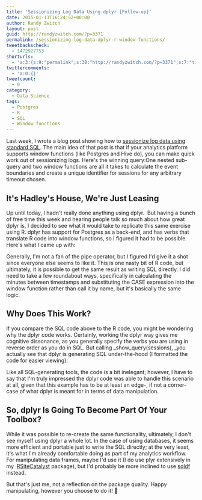 ```yaml
---
title: 'Sessionizing Log Data Using dplyr [Follow-up]'
date: 2015-01-13T16:24:52+00:00
author: Randy Zwitch
layout: post
guid: http://randyzwitch.com/?p=3371
permalink: /sessionizing-log-data-dplyr-r-window-functions/
tweetbackscheck:
  - 1472927753
shorturls:
  - 'a:3:{s:9:"permalink";s:30:"http://randyzwitch.com/?p=3371";s:7:"tinyurl";s:26:"http://tinyurl.com/qcbn6qu";s:4:"isgd";s:19:"http://is.gd/wj40eS";}'
twittercomments:
  - 'a:0:{}'
tweetcount:
  - 0
category:
  - Data Science
tags:
  - Postgres
  - R
  - SQL
  - Window functions
---
```

Last week, I wrote a blog post showing how to <a title="Sessionizing Log Data Using SQL" href="http://randyzwitch.com/sessionizing-log-data-sql/" target="_blank">sessionize log data using standard SQL</a>. The main idea of that post is that if your analytics platform supports window functions (like Postgres and Hive do), you can make quick work out of sessionizing logs. Here's the winning query:One nested sub-query and two window functions are all it takes to calculate the event boundaries and create a unique identifier for sessions for any arbitrary timeout chosen.

## It's Hadley's House, We're Just Leasing

Up until today, I hadn't really done anything using dplyr.  But having a bunch of free time this week and hearing people talk so much about how great dplyr is, I decided to see what it would take to replicate this same exercise using R. dplyr has support for Postgres as a back-end, and has verbs that translate R code into window functions, so I figured it had to be possible. Here's what I came up with:

Generally, I'm not a fan of the pipe operator, but I figured I'd give it a shot since everyone else seems to like it. This is one nasty bit of R code, but ultimately, it is possible to get the same result as writing SQL directly. I did need to take a few roundabout ways, specifically in calculating the minutes between timestamps and substituting the CASE expression into the window function rather than call it by name, but it's basically the same logic.





## Why Does This Work?

If you compare the SQL code above to the R code, you might be wondering why the dplyr code works. Certainly, working the dplyr way gives me cognitive dissonance, as you generally specify the verbs you are using in reverse order as you do in SQL. But calling _show_query(sessions), _you actually see that dplyr is generating SQL under-the-hood (I formatted the code for easier viewing):

Like all SQL-generating tools, the code is a bit inelegant; however, I have to say that I'm truly impressed the dplyr code was able to handle this scenario at all, given that this example has to be at least an edge-, if not a corner-case of what dplyr is meant for in terms of data manipulation.

## So, dplyr Is Going To Become Part Of Your Toolbox?

While it was possible to re-create the same functionality, ultimately, I don't see myself using dplyr a whole lot. In the case of using databases, it seems more efficient and portable just to write the SQL directly; at the very least, it's what I'm already comfortable doing as part of my analytics workflow. For manipulating data frames, maybe I'd use it (I do use plyr extensively in my  <a title="RSiteCatalyst CRAN" href="http://cran.r-project.org/web/packages/RSiteCatalyst/index.html" target="_blank">RSiteCatalyst</a> package), but I'd probably be more inclined to use <a title="Video: SQL Queries in R using sqldf" href="http://randyzwitch.com/sqldf-package-r/" target="_blank">sqldf</a> instead.

But that's just me, not a reflection on the package quality. Happy manipulating, however you choose to do it! 🙂
